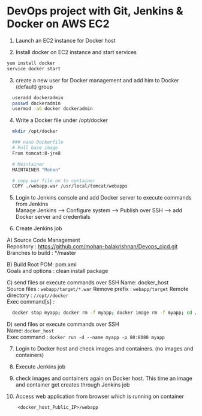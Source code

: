 # DevOps project with Git, Jenkins & Docker on AWS EC2


1. Launch an EC2 instance for Docker host

2. Install docker on EC2 instance and start services 
  ```sh 
  yum install docker
  service docker start
  ```

3. create a new user for Docker management and add him to Docker (default) group
```sh
  useradd dockeradmin
  passwd dockeradmin
  usermod -aG docker dockeradmin
```

4. Write a Docker file under /opt/docker

```sh
  mkdir /opt/docker

  ### nano Dockerfile
  # Pull base image 
  From tomcat:8-jre8 

  # Maintainer
  MAINTAINER "Mohan" 

  # copy war file on to container 
  COPY ./webapp.war /usr/local/tomcat/webapps
```

5. Login to Jenkins console and add Docker server to execute commands from Jenkins  
    Manage Jenkins --> Configure system -->  Publish over SSH --> add Docker server and credentials

6. Create Jenkins job 

  A) Source Code Management  
   Repository : https://github.com/mohan-balakrishnan/Devops_cicd.git  
   Branches to build : */master  

  B) Build
   Root POM: pom.xml  
   Goals and options : clean install package  

  C) send files or execute commands over SSH
   Name: docker_host  
   Source files	: `webapp/target/*.war`
   Remove prefix	: `webapp/target`
   Remote directory	: `//opt//docker`  
   Exec command[s]	: 
  ```sh
    docker stop myapp; docker rm -f myapp; docker image rm -f myapp; cd /opt/docker; docker build -t myapp .
  ```

  D) send files or execute commands over SSH  
  Name: `docker_host`  
  Exec command	: `docker run -d --name myapp -p 80:8080 myapp`  

7. Login to Docker host and check images and containers. (no images and containers)

8. Execute Jenkins job

9. check images and containers again on Docker host. This time an image and container get creates through Jenkins job

10. Access web application from browser which is running on container
```
    <docker_host_Public_IP>/webapp
```
